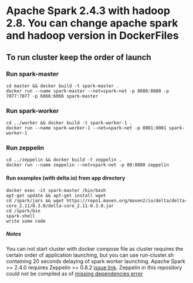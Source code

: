 # Apache Spark 2.4.3 with hadoop 2.8. You can change apache spark and hadoop version in DockerFiles

## To run cluster keep the order of launch
### Run spark-master
```
cd master && docker build -t spark-master .
docker run --name spark-master --net=spark-net -p 8080:8080 -p 7077:7077 -p 6066:6066 spark-master
```

### Run spark-worker
```
cd ../worker && docker build -t spark-worker-1 .
docker run --name spark-worker-1 --net=spark-net -p 8081:8081 spark-worker-1
```

### Run zeppelin
```
cd ../zeppelin && docker build -t zeppelin .
docker run --name zeppelin --net=spark-net -p 80:8080 zeppelin
```

#### Run examples (with delta.io) from app directory
```
docker exec -it spark-master /bin/bash
apt-get update && apt-get install wget
cd /spark/jars && wget https://repo1.maven.org/maven2/io/delta/delta-core_2.11/0.3.0/delta-core_2.11-0.3.0.jar
cd /spark/bin
spark-shell
write some code
```

##### Notes
You can not start cluster with docker compose file as cluster requires the certain order of application launching, but you can use run-cluster.sh containing 20 seconds delaying of spark worker launching.
Apache Spark >= 2.4.0 requires Zeppelin >= 0.8.2 [issue link](https://issues.apache.org/jira/browse/ZEPPELIN-3939). Zeppelin in this repository could not be compiled as of [missing dependencies error](http://apache-zeppelin-dev-mailing-list.75694.x6.nabble.com/jira-Created-ZEPPELIN-3899-Cannot-build-with-Scala-2-11-due-to-Missing-Dependency-zeppelin-scio-2-11-td34509.html)